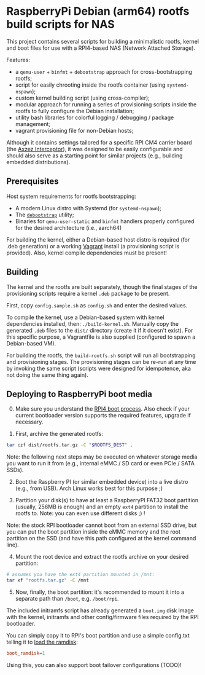 # RaspberryPi Debian (arm64) rootfs build scripts for NAS

This project contains several scripts for building a minimalistic rootfs,
kernel and boot files for use with a RPI4-based NAS (Network Attached Storage).

Features:

- a `qemu-user` + `binfmt` + `debootstrap` approach for cross-bootstrapping rootfs;
- script for easily chrooting inside the rootfs container (using `systemd-nspawn`);
- custom kernel building script (using cross-compiler);
- modular approach for running a series of provisioning scripts inside the
  rootfs to fully configure the Debian installation;
- utility bash libraries for colorful logging / debugging / package management;
- vagrant provisioning file for non-Debian hosts;

Although it contains settings tailored for a specific RPI CM4 carrier board (the
[Axzez Interceptor](https://www.axzez.com/axzez-circuit-boards)), it was
designed to be easily configurable and should also serve as a starting point for
similar projects (e.g., building embedded distributions).

## Prerequisites

Host system requirements for rootfs bootstrapping:

- A modern Linux distro with Systemd (for `systemd-nspawn`);
- The [`debootstrap`](https://wiki.debian.org/Debootstrap) utility;
- Binaries for `qemu-user-static` and `binfmt` handlers properly configured for
  the desired architecture (i.e., aarch64)

For building the kernel, either a Debian-based host distro is required (for .deb
generation) or a working [Vagrant](https://www.vagrantup.com/) install (a
provisioning script is provided).
Also, kernel compile dependencies must be present!

## Building

The kernel and the rootfs are built separately, though the final stages
of the provisioning scripts require a kernel `.deb` package to be present.

First, copy `config.sample.sh` as `config.sh` and enter the desired values.

To compile the kernel, use a Debian-based system with kernel dependencies
installed, then: `./build-kernel.sh`. Manually copy the generated `.deb` files
to the `dist/` directory (create it if it doesn't exist).
For this specific purpose, a Vagrantfile is also supplied (configured to spawn
a Debian-based VM).

For building the rootfs, the `build-rootfs.sh` script will run all bootstrapping
and provisioning stages.
The provisioning stages can be re-run at any time by invoking the same script
(scripts were designed for idempotence, aka not doing the same thing again).

## Deploying to RaspberryPi boot media

0. Make sure you understand the [RPI4 boot
  process](https://www.raspberrypi.com/documentation/computers/raspberry-pi.html#raspberry-pi-4-boot-flow).
  Also check if your current bootloader version supports the required features,
  upgrade if necessary.

1. First, archive the generated rootfs:
  ```sh
  tar czf dist/rootfs.tar.gz -C "$ROOTFS_DEST" .
  ```

  Note: the following next steps may be executed on whatever storage media you
  want to run it from (e.g., internal eMMC / SD card or even PCIe / SATA SSDs).

2. Boot the Raspberry PI (or similar embedded device) into a live distro (e.g.,
  from USB). Arch Linux works best for this purpose ;)

3. Partition your disk(s) to have at least a RaspberryPI FAT32 boot partition
  (usually, 256MB is enough) and an empty `ext4` partition to install the rootfs
  to. Note: you can even use different disks ;) !

  Note: the stock RPI bootloader cannot boot from an external SSD drive,
  but you can put the boot partition inside the eMMC memory and the root partition
  on the SSD (and have this path configured at the kernel command line).

4. Mount the root device and extract the rootfs archive on your desired partition:
  ```sh
  # assumes you have the ext4 partition mounted in /mnt:
  tar xf "rootfs.tar.gz" -C /mnt
  ```

5. Now, finally, the boot partition: it's recommended to mount it into a separate
   path than `/boot`, e.g. `/boot/rpi`.

  The included initramfs script has already generated a `boot.img` disk image
  with the kernel, initramfs and other config/firmware files required by the RPI
  bootloader.

  You can simply copy it to RPI's boot partition and use a simple config.txt
  telling it to [load the ramdisk](https://www.raspberrypi.com/documentation/computers/raspberry-pi.html#boot_ramdisk):
  ```ini
  boot_ramdisk=1
  ```

  Using this, you can also support boot failover configurations (TODO)!

